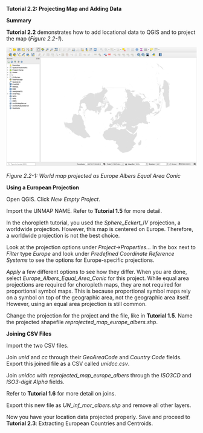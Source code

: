 **Tutorial 2.2: Projecting Map and Adding Data**

**Summary**

**Tutorial 2.2** demonstrates how to add locational data to QGIS and to project the map (*Figure 2.2-1*).

![](2.2_project_and_data_images/image_0.png)

*Figure 2.2-1: World map projected as Europe Albers Equal Area Conic*

**Using a European Projection**

Open QGIS. Click *New Empty Project*.

Import the UNMAP NAME. Refer to **Tutorial 1.5** for more detail.

In the choropleth tutorial, you used the *Sphere_Eckert_IV* projection, a worldwide projection. However, this map is centered on Europe. Therefore, a worldwide projection is not the best choice.

Look at the projection options under *Project→Properties…* In the box next to *Filter* type *Europe* and look under *Predefined Coordinate Reference Systems* to see the options for Europe-specific projections.

*Apply* a few different options to see how they differ. When you are done, select *Europe_Albers_Equal_Area_Conic* for this project. While equal area projections are required for choropleth maps, they are not required for proportional symbol maps. This is because proportional symbol maps rely on a symbol on top of the geographic area, not the geographic area itself. However, using an equal area projection is still common.

Change the projection for the project and the file, like in **Tutorial 1.5**. Name the projected shapefile *reprojected_map_europe_albers.shp*.

**Joining CSV Files**

Import the two CSV files. 

Join *unid* and *cc* through their *GeoAreaCode* and *Country Code* fields. Export this joined file as a CSV called *unidcc.csv*.

Join *unidcc* with *reprojected_map_europe_albers* through the *ISO3CD* and *ISO3-digit Alpha* fields.

Refer to **Tutorial 1.6** for more detail on joins.

Export this new file as *UN_inf_mor_albers.shp* and remove all other layers.

Now you have your location data projected properly. Save and proceed to **Tutorial 2.3**: Extracting European Countries and Centroids.

